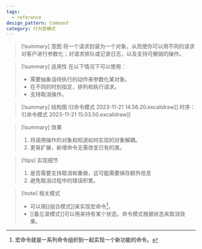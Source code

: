 ```yaml
---
tags:
  - reference
design_pattern: Command
category: 行为型模式
---
```

> [!summary] 意图
> 将一个请求封装为一个对象，从而使你可以用不同的请求对客户进行参数化；对请求排队或记录日志，以及支持可撤销的操作。

> [!summary] 适用性
> 在以下情况下可以使用：
> - 需要抽象话待执行的动作来参数化某对象。
> - 在不同的时刻指定，排列和执行请求。
> - 支持取消操作。

> [!summary] 结构图
> ![[命令模式 2023-11-21 14.56.20.excalidraw]]
> 时序：
> ![[命令模式 2023-11-21 15.03.50.excalidraw]]

> [!summary] 效果
> 1. 将调用操作的对象和知道如何实现的对象解耦。
> 2. 更易扩展，新增命令无需改变已有的类。

> [!tips] 实现细节
> 1. 是否需要支持取消和重做，这可能需要保存额外信息
> 2. 避免取消过程中的错误积累。

> [!note] 相关模式
> - 可以用[[组合模式]]来实现宏命令[^1]。
> - [[备忘录模式]]可以用来持有某个状态，命令模式根据状态来取消效果。

[^1]: 宏命令就是一系列命令组织到一起实现一个新功能的命令。
